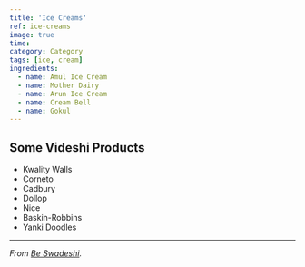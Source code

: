 ```yaml
---
title: 'Ice Creams'
ref: ice-creams
image: true
time: 
category: Category
tags: [ice, cream]
ingredients:
  - name: Amul Ice Cream
  - name: Mother Dairy
  - name: Arun Ice Cream
  - name: Cream Bell
  - name: Gokul
---
```


## Some Videshi Products

- Kwality Walls
- Corneto
- Cadbury
- Dollop
- Nice
- Baskin-Robbins
- Yanki Doodles

---

_From [Be Swadeshi](http://beswadeshi.in)._

